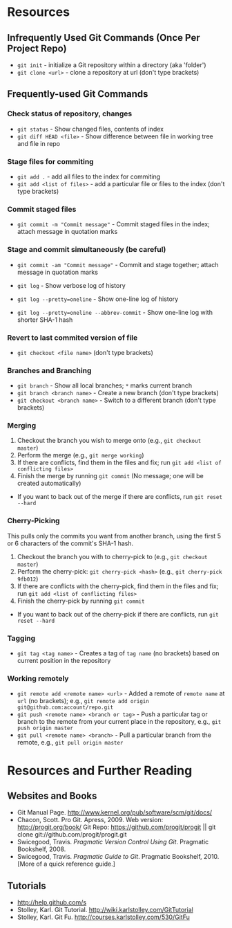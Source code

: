 # Resources

## Infrequently Used Git Commands (Once Per Project Repo)
* `git init` - initialize a Git repository within a directory (aka 'folder')
* `git clone <url>` - clone a repository at url (don't type brackets)

## Frequently-used Git Commands

### Check status of repository, changes
* `git status` - Show changed files, contents of index
* `git diff HEAD <file>` - Show difference between file in working tree and file in repo

### Stage files for commiting
* `git add .` - add all files to the index for commiting
* `git add <list of files>` - add a particular file or files to the index (don't type brackets)

### Commit staged files
* `git commit -m "Commit message"` - Commit staged files in the index; attach message in quotation marks

### Stage and commit simultaneously (be careful)
* `git commit -am "Commit message"` - Commit and stage together; attach message in quotation marks

* `git log` - Show verbose log of history
* `git log --pretty=oneline` - Show one-line log of history
* `git log --pretty=oneline --abbrev-commit` - Show one-line log with shorter SHA-1 hash

### Revert to last commited version of file
* `git checkout <file name>` (don't type brackets)

### Branches and Branching
* `git branch` - Show all local branches; `*` marks current branch
* `git branch <branch name>` - Create a new branch (don't type brackets)
* `git checkout <branch name>` - Switch to a different branch (don't type brackets)

### Merging
1. Checkout the branch you wish to merge onto (e.g., `git checkout master`)
2. Perform the merge (e.g., `git merge working`)
3. If there are conflicts, find them in the files and fix; run `git add <list of conflicting files>`
4. Finish the merge by running `git commit` (No message; one will be created automatically)

* If you want to back out of the merge if there are conflicts, run `git reset --hard`

### Cherry-Picking
This pulls only the commits you want from another branch, using the first 5 or 6 characters of the commit's SHA-1 hash.
1. Checkout the branch you with to cherry-pick to (e.g., `git checkout master`)
2. Perform the cherry-pick: `git cherry-pick <hash>` (e.g., `git cherry-pick 9fb012`)
3. If there are conflicts with the cherry-pick, find them in the files and fix; run `git add <list of conflicting files>`
4. Finish the cherry-pick by running `git commit`

* If you want to back out of the cherry-pick if there are conflicts, run `git reset --hard`

### Tagging
* `git tag <tag name>` - Creates a tag of `tag name` (no brackets) based on current position in the repository

### Working remotely
* `git remote add <remote name> <url>` - Added a remote of `remote name` at `url` (no brackets); e.g., `git remote add origin git@github.com:account/repo.git`
* `git push <remote name> <branch or tag>` - Push a particular tag or branch to the remote from your current place in the repository, e.g., `git push origin master`
* `git pull <remote name> <branch>` - Pull a particular branch from the remote, e.g., `git pull origin master`

# Resources and Further Reading

## Websites and Books
* Git Manual Page. http://www.kernel.org/pub/software/scm/git/docs/
* Chacon, Scott. Pro Git. Apress, 2009. Web version: http://progit.org/book/ Git Repo: https://github.com/progit/progit || git clone git://github.com/progit/progit.git
* Swicegood, Travis. _Pragmatic Version Control Using Git_. Pragmatic Bookshelf, 2008.
* Swicegood, Travis. _Pragmatic Guide to  Git_. Pragmatic Bookshelf, 2010. [More of a quick reference guide.]

## Tutorials
* http://help.github.com/s
* Stolley, Karl. Git Tutorial. http://wiki.karlstolley.com/GitTutorial
* Stolley, Karl. Git Fu. http://courses.karlstolley.com/530/GitFu

